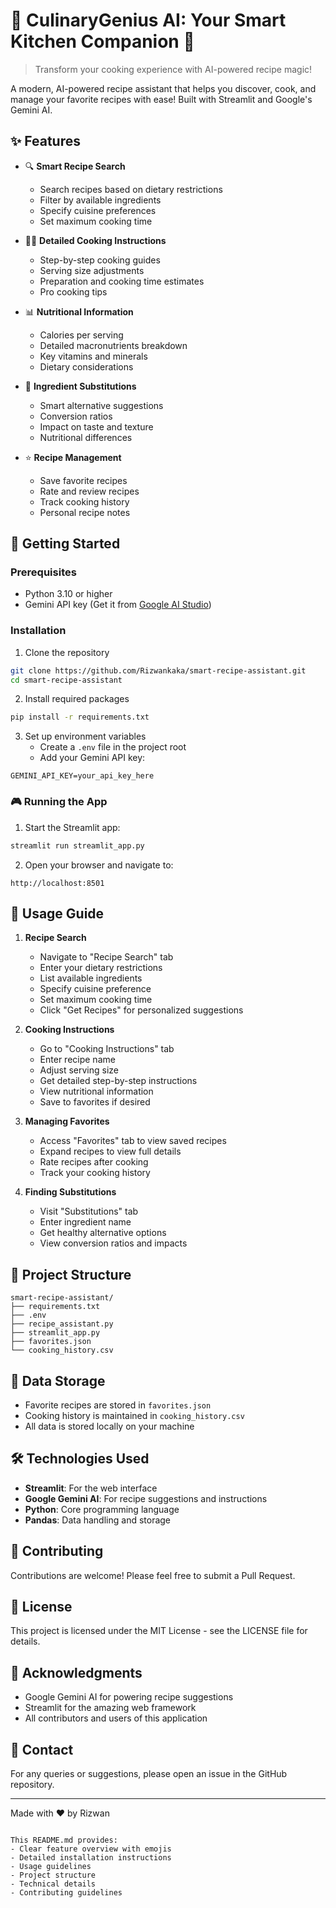 # 🌟 CulinaryGenius AI: Your Smart Kitchen Companion 🍳

> Transform your cooking experience with AI-powered recipe magic!

A modern, AI-powered recipe assistant that helps you discover, cook, and manage your favorite recipes with ease! Built with Streamlit and Google's Gemini AI.

## ✨ Features

- 🔍 **Smart Recipe Search**
  - Search recipes based on dietary restrictions
  - Filter by available ingredients
  - Specify cuisine preferences
  - Set maximum cooking time

- 👩‍🍳 **Detailed Cooking Instructions**
  - Step-by-step cooking guides
  - Serving size adjustments
  - Preparation and cooking time estimates
  - Pro cooking tips

- 📊 **Nutritional Information**
  - Calories per serving
  - Detailed macronutrients breakdown
  - Key vitamins and minerals
  - Dietary considerations

- 🔄 **Ingredient Substitutions**
  - Smart alternative suggestions
  - Conversion ratios
  - Impact on taste and texture
  - Nutritional differences

- ⭐ **Recipe Management**
  - Save favorite recipes
  - Rate and review recipes
  - Track cooking history
  - Personal recipe notes

## 🚀 Getting Started

### Prerequisites

- Python 3.10 or higher
- Gemini API key (Get it from [Google AI Studio](https://makersuite.google.com/app/apikey))

### Installation

1. Clone the repository
```bash
git clone https://github.com/Rizwankaka/smart-recipe-assistant.git
cd smart-recipe-assistant
```

2. Install required packages
```bash
pip install -r requirements.txt
```

3. Set up environment variables
   - Create a `.env` file in the project root
   - Add your Gemini API key:
```env
GEMINI_API_KEY=your_api_key_here
```

### 🎮 Running the App

1. Start the Streamlit app:
```bash
streamlit run streamlit_app.py
```

2. Open your browser and navigate to:
```
http://localhost:8501
```

## 📱 Usage Guide

1. **Recipe Search**
   - Navigate to "Recipe Search" tab
   - Enter your dietary restrictions
   - List available ingredients
   - Specify cuisine preference
   - Set maximum cooking time
   - Click "Get Recipes" for personalized suggestions

2. **Cooking Instructions**
   - Go to "Cooking Instructions" tab
   - Enter recipe name
   - Adjust serving size
   - Get detailed step-by-step instructions
   - View nutritional information
   - Save to favorites if desired

3. **Managing Favorites**
   - Access "Favorites" tab to view saved recipes
   - Expand recipes to view full details
   - Rate recipes after cooking
   - Track your cooking history

4. **Finding Substitutions**
   - Visit "Substitutions" tab
   - Enter ingredient name
   - Get healthy alternative options
   - View conversion ratios and impacts

## 📁 Project Structure

```
smart-recipe-assistant/
├── requirements.txt
├── .env
├── recipe_assistant.py
├── streamlit_app.py
├── favorites.json
└── cooking_history.csv
```

## 💾 Data Storage

- Favorite recipes are stored in `favorites.json`
- Cooking history is maintained in `cooking_history.csv`
- All data is stored locally on your machine

## 🛠️ Technologies Used

- **Streamlit**: For the web interface
- **Google Gemini AI**: For recipe suggestions and instructions
- **Python**: Core programming language
- **Pandas**: Data handling and storage

## 🤝 Contributing

Contributions are welcome! Please feel free to submit a Pull Request.

## 📝 License

This project is licensed under the MIT License - see the LICENSE file for details.

## 🙏 Acknowledgments

- Google Gemini AI for powering recipe suggestions
- Streamlit for the amazing web framework
- All contributors and users of this application

## 📧 Contact

For any queries or suggestions, please open an issue in the GitHub repository.

---
Made with ❤️ by Rizwan
```

This README.md provides:
- Clear feature overview with emojis
- Detailed installation instructions
- Usage guidelines
- Project structure
- Technical details
- Contributing guidelines

